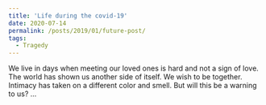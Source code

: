 ```yaml
---
title: 'Life during the covid-19'
date: 2020-07-14
permalink: /posts/2019/01/future-post/
tags:
  - Tragedy
---
```


We live in days when meeting our loved ones is hard and not a sign of love. The world has shown us another side of itself. We wish to be together. Intimacy has taken on a different color and smell. But will this be a warning to us? ...
